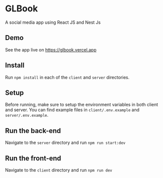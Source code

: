 # GLBook

A social media app using React JS and Nest Js

## Demo

See the app live on https://glbook.vercel.app

## Install

Run `npm install` in each of the `client` and `server` directories.

## Setup

Before running, make sure to setup the environment variables in both client and server. You can find example files in `client/.env.example` and `server/.env.example`.

## Run the back-end

Navigate to the `server` directory and run `npm run start:dev`

## Run the front-end

Navigate to the `client` directory and run `npm run dev`
